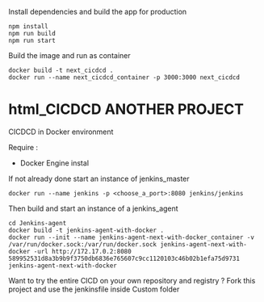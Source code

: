 Install dependencies and build the app for production
```
npm install
npm run build
npm run start
```

Build the image and run as container
```
docker build -t next_cicdcd .
docker run --name next_cicdcd_container -p 3000:3000 next_cicdcd
```
# html_CICDCD ANOTHER PROJECT

CICDCD in Docker environment

Require :
- Docker Engine instal

If not already done start an instance of jenkins_master
```
docker run --name jenkins -p <choose_a_port>:8080 jenkins/jenkins
```

Then build and start an instance of a jenkins_agent

```
cd Jenkins-agent
docker build -t jenkins-agent-with-docker .
docker run --init --name jenkins-agent-next-with-docker_container -v /var/run/docker.sock:/var/run/docker.sock jenkins-agent-next-with-docker -url http://172.17.0.2:8080 589952531d8a3b9b9f3750db6836e765607c9cc1120103c46b02b1efa75d9731 jenkins-agent-next-with-docker
```

Want to try the entire CICD on your own repository and registry ?
Fork this project and use the jenkinsfile inside Custom folder